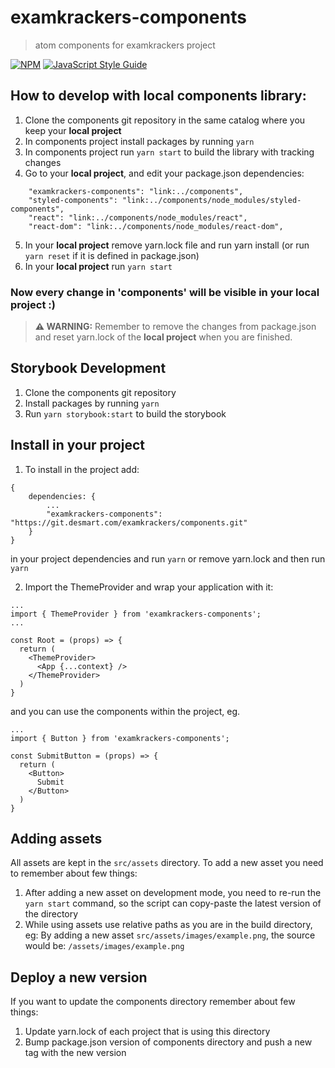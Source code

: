 # examkrackers-components

> atom components for examkrackers project

[![NPM](https://img.shields.io/npm/v/components.svg)](https://www.npmjs.com/package/components) [![JavaScript Style Guide](https://img.shields.io/badge/code_style-standard-brightgreen.svg)](https://standardjs.com)

## How to develop with local components library:

1. Clone the components git repository in the same catalog where you keep your **local project**
2. In components project install packages by running `yarn`
3. In components project run `yarn start` to build the library with tracking changes
4. Go to your **local project**, and edit your package.json dependencies:

```
    "examkrackers-components": "link:../components",
    "styled-components": "link:../components/node_modules/styled-components",
    "react": "link:../components/node_modules/react",
    "react-dom": "link:../components/node_modules/react-dom",
```

5. In your **local project** remove yarn.lock file and run yarn install (or run `yarn reset` if it is defined in package.json)
6. In your **local project** run `yarn start`

### Now every change in 'components' will be visible in your local project :)

> **⚠ WARNING:** Remember to remove the changes from package.json and reset yarn.lock of the **local project** when you are finished.

## Storybook Development

1. Clone the components git repository
2. Install packages by running `yarn`
3. Run `yarn storybook:start` to build the storybook

## Install in your project

1. To install in the project add:

```
{
    dependencies: {
        ...
        "examkrackers-components": "https://git.desmart.com/examkrackers/components.git"
    }
}
```

in your project dependencies and run `yarn` or remove yarn.lock and then run `yarn`

2. Import the ThemeProvider and wrap your application with it:

```
...
import { ThemeProvider } from 'examkrackers-components';
...

const Root = (props) => {
  return (
    <ThemeProvider>
      <App {...context} />
    </ThemeProvider>
  )
}

```

and you can use the components within the project, eg.

```
...
import { Button } from 'examkrackers-components';

const SubmitButton = (props) => {
  return (
    <Button>
      Submit
    </Button>
  )
}

```

## Adding assets

All assets are kept in the `src/assets` directory. To add a new asset you need to remember about few things:

1. After adding a new asset on development mode, you need to re-run the `yarn start` command, so the script can copy-paste the latest version of the directory
2. While using assets use relative paths as you are in the build directory, eg:
   By adding a new asset `src/assets/images/example.png`, the source would be: `/assets/images/example.png`

## Deploy a new version

If you want to update the components directory remember about few things:

1. Update yarn.lock of each project that is using this directory
2. Bump package.json version of components directory and push a new tag with the new version
